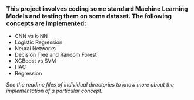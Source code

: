 ### This project involves coding some standard Machine Learning Models and testing them on some dataset. The following concepts are implemented:
- CNN vs k-NN
- Logistic Regression
- Neural Networks
- Decision Tree and Random Forest
- XGBoost vs SVM
- HAC
- Regression

*See the readme files of individual directories to know more about the implementation of a particular concept.*

